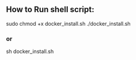 ## How to Run shell script:
sudo chmod +x docker_install.sh
./docker_install.sh

### or

sh docker_install.sh
